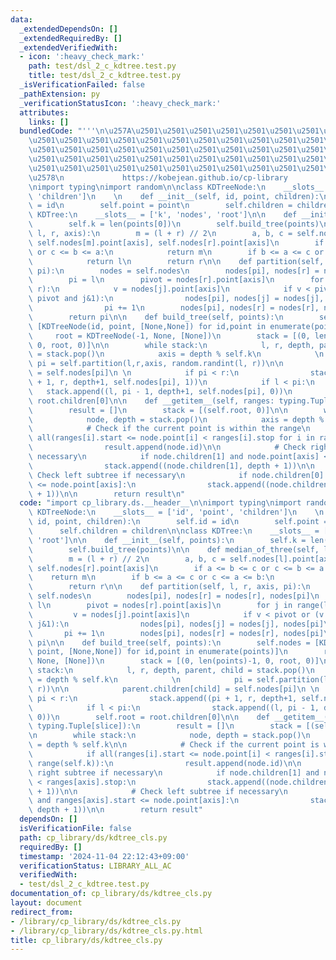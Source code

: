 ```yaml
---
data:
  _extendedDependsOn: []
  _extendedRequiredBy: []
  _extendedVerifiedWith:
  - icon: ':heavy_check_mark:'
    path: test/dsl_2_c_kdtree.test.py
    title: test/dsl_2_c_kdtree.test.py
  _isVerificationFailed: false
  _pathExtension: py
  _verificationStatusIcon: ':heavy_check_mark:'
  attributes:
    links: []
  bundledCode: "'''\n\u257A\u2501\u2501\u2501\u2501\u2501\u2501\u2501\u2501\u2501\u2501\
    \u2501\u2501\u2501\u2501\u2501\u2501\u2501\u2501\u2501\u2501\u2501\u2501\u2501\
    \u2501\u2501\u2501\u2501\u2501\u2501\u2501\u2501\u2501\u2501\u2501\u2501\u2501\
    \u2501\u2501\u2501\u2501\u2501\u2501\u2501\u2501\u2501\u2501\u2501\u2501\u2501\
    \u2501\u2501\u2501\u2501\u2501\u2501\u2501\u2501\u2501\u2501\u2501\u2501\u2501\
    \u2578\n             https://kobejean.github.io/cp-library               \n'''\n\
    \nimport typing\nimport random\n\nclass KDTreeNode:\n    __slots__ = ['id', 'point',\
    \ 'children']\n    \n    def __init__(self, id, point, children):\n        self.id\
    \ = id\n        self.point = point\n        self.children = children\n\nclass\
    \ KDTree:\n    __slots__ = ['k', 'nodes', 'root']\n\n    def __init__(self, points):\n\
    \        self.k = len(points[0])\n        self.build_tree(points)\n\n    def median_of_three(self,\
    \ l, r, axis):\n        m = (l + r) // 2\n        a, b, c = self.nodes[l].point[axis],\
    \ self.nodes[m].point[axis], self.nodes[r].point[axis]\n        if a <= b <= c\
    \ or c <= b <= a:\n            return m\n        if b <= a <= c or c <= a <= b:\n\
    \            return l\n        return r\n\n    def partition(self, l, r, axis,\
    \ pi):\n        nodes = self.nodes\n        nodes[pi], nodes[r] = nodes[r], nodes[pi]\n\
    \        pi = l\n        pivot = nodes[r].point[axis]\n        for j in range(l,\
    \ r):\n            v = nodes[j].point[axis]\n            if v < pivot or (v ==\
    \ pivot and j&1):\n                nodes[pi], nodes[j] = nodes[j], nodes[pi]\n\
    \                pi += 1\n        nodes[pi], nodes[r] = nodes[r], nodes[pi]\n\
    \        return pi\n\n    def build_tree(self, points):\n        self.nodes =\
    \ [KDTreeNode(id, point, [None,None]) for id,point in enumerate(points)]\n   \
    \     root = KDTreeNode(-1, None, [None])\n        stack = [(0, len(points)-1,\
    \ 0, root, 0)]\n\n        while stack:\n            l, r, depth, parent, child\
    \ = stack.pop()\n            axis = depth % self.k\n            \n           \
    \ pi = self.partition(l,r,axis, random.randint(l, r))\n\n            parent.children[child]\
    \ = self.nodes[pi]\n \n            if pi < r:\n                stack.append((pi\
    \ + 1, r, depth+1, self.nodes[pi], 1))\n            if l < pi:\n             \
    \   stack.append((l, pi - 1, depth+1, self.nodes[pi], 0))\n        self.root =\
    \ root.children[0]\n\n    def __getitem__(self, ranges: typing.Tuple[slice]):\n\
    \        result = []\n        stack = [(self.root, 0)]\n\n        while stack:\n\
    \            node, depth = stack.pop()\n            axis = depth % self.k\n\n\
    \            # Check if the current point is within the range\n            if\
    \ all(ranges[i].start <= node.point[i] < ranges[i].stop for i in range(self.k)):\n\
    \                result.append(node.id)\n\n            # Check right subtree if\
    \ necessary\n            if node.children[1] and node.point[axis] < ranges[axis].stop:\n\
    \                stack.append((node.children[1], depth + 1))\n\n            #\
    \ Check left subtree if necessary\n            if node.children[0] and ranges[axis].start\
    \ <= node.point[axis]:\n                stack.append((node.children[0], depth\
    \ + 1))\n\n        return result\n"
  code: "import cp_library.ds.__header__\n\nimport typing\nimport random\n\nclass\
    \ KDTreeNode:\n    __slots__ = ['id', 'point', 'children']\n    \n    def __init__(self,\
    \ id, point, children):\n        self.id = id\n        self.point = point\n  \
    \      self.children = children\n\nclass KDTree:\n    __slots__ = ['k', 'nodes',\
    \ 'root']\n\n    def __init__(self, points):\n        self.k = len(points[0])\n\
    \        self.build_tree(points)\n\n    def median_of_three(self, l, r, axis):\n\
    \        m = (l + r) // 2\n        a, b, c = self.nodes[l].point[axis], self.nodes[m].point[axis],\
    \ self.nodes[r].point[axis]\n        if a <= b <= c or c <= b <= a:\n        \
    \    return m\n        if b <= a <= c or c <= a <= b:\n            return l\n\
    \        return r\n\n    def partition(self, l, r, axis, pi):\n        nodes =\
    \ self.nodes\n        nodes[pi], nodes[r] = nodes[r], nodes[pi]\n        pi =\
    \ l\n        pivot = nodes[r].point[axis]\n        for j in range(l, r):\n   \
    \         v = nodes[j].point[axis]\n            if v < pivot or (v == pivot and\
    \ j&1):\n                nodes[pi], nodes[j] = nodes[j], nodes[pi]\n         \
    \       pi += 1\n        nodes[pi], nodes[r] = nodes[r], nodes[pi]\n        return\
    \ pi\n\n    def build_tree(self, points):\n        self.nodes = [KDTreeNode(id,\
    \ point, [None,None]) for id,point in enumerate(points)]\n        root = KDTreeNode(-1,\
    \ None, [None])\n        stack = [(0, len(points)-1, 0, root, 0)]\n\n        while\
    \ stack:\n            l, r, depth, parent, child = stack.pop()\n            axis\
    \ = depth % self.k\n            \n            pi = self.partition(l,r,axis, random.randint(l,\
    \ r))\n\n            parent.children[child] = self.nodes[pi]\n \n            if\
    \ pi < r:\n                stack.append((pi + 1, r, depth+1, self.nodes[pi], 1))\n\
    \            if l < pi:\n                stack.append((l, pi - 1, depth+1, self.nodes[pi],\
    \ 0))\n        self.root = root.children[0]\n\n    def __getitem__(self, ranges:\
    \ typing.Tuple[slice]):\n        result = []\n        stack = [(self.root, 0)]\n\
    \n        while stack:\n            node, depth = stack.pop()\n            axis\
    \ = depth % self.k\n\n            # Check if the current point is within the range\n\
    \            if all(ranges[i].start <= node.point[i] < ranges[i].stop for i in\
    \ range(self.k)):\n                result.append(node.id)\n\n            # Check\
    \ right subtree if necessary\n            if node.children[1] and node.point[axis]\
    \ < ranges[axis].stop:\n                stack.append((node.children[1], depth\
    \ + 1))\n\n            # Check left subtree if necessary\n            if node.children[0]\
    \ and ranges[axis].start <= node.point[axis]:\n                stack.append((node.children[0],\
    \ depth + 1))\n\n        return result"
  dependsOn: []
  isVerificationFile: false
  path: cp_library/ds/kdtree_cls.py
  requiredBy: []
  timestamp: '2024-11-04 22:12:43+09:00'
  verificationStatus: LIBRARY_ALL_AC
  verifiedWith:
  - test/dsl_2_c_kdtree.test.py
documentation_of: cp_library/ds/kdtree_cls.py
layout: document
redirect_from:
- /library/cp_library/ds/kdtree_cls.py
- /library/cp_library/ds/kdtree_cls.py.html
title: cp_library/ds/kdtree_cls.py
---
```

